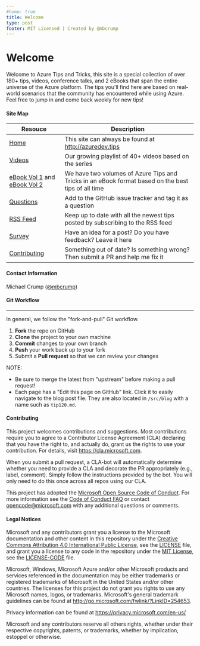 ```yaml
---
#home: true
title: Welcome
type: post
footer: MIT Licensed | Created by @mbcrump
---
```


# Welcome

Welcome to Azure Tips and Tricks, this site is a special collection of over 180+ tips, videos, conference talks, and 2 eBooks that span the entire universe of the Azure platform. The tips you'll find here are based on real-world scenarios that the community has encountered while using Azure. Feel free to jump in and come back weekly for new tips!

#### Site Map

|  Resouce 	|   Description	|
|---	|---
|   [Home](http://azuredev.tips)	|   This site can always be found at http://azuredev.tips	|
|   [Videos](http://videos.azuredev.tips)	|   Our growing playlist of 40+ videos based on the series	|
|   [eBook Vol 1](http://ebook.azuredev.tips) and [eBook Vol 2](http://ebookvol2.azuredev.tips)	|   We have two volumes of Azure Tips and Tricks in an eBook format based on the best tips of all time	|
|   [Questions](http://github.com/microsoft/azuretipsandtricks/issues)	|   Add to the GitHub issue tracker and tag it as a question	|
|   [RSS Feed](/feed.xml/)	|   Keep up to date with all the newest tips posted by subscribing to the RSS feed	|
|   [Survey](http://survey.azuredev.tips)	|   Have an idea for a post? Do you have feedback? Leave it here	|
|   [Contributing](http://github.com/microsoft/azuretipsandtricks/)	|   Something out of date? Is something wrong? Then submit a PR and help me fix it	|

#### Contact Information

Michael Crump ([@mbcrump](https://twitter.com/mbcrump))

#### Git Workflow
------------

In general, we follow the "fork-and-pull" Git workflow.

 1. **Fork** the repo on GitHub
 2. **Clone** the project to your own machine
 3. **Commit** changes to your own branch
 4. **Push** your work back up to your fork
 5. Submit a **Pull request** so that we can review your changes

NOTE: 

* Be sure to merge the latest from "upstream" before making a pull request! 
* Each page has a "Edit this page on GitHub" link. Click it to easily navigate to the blog post file. They are also located in `/src/blog` with a name such as `tip120.md`.


#### Contributing

This project welcomes contributions and suggestions.  Most contributions require you to agree to a
Contributor License Agreement (CLA) declaring that you have the right to, and actually do, grant us
the rights to use your contribution. For details, visit https://cla.microsoft.com.

When you submit a pull request, a CLA-bot will automatically determine whether you need to provide
a CLA and decorate the PR appropriately (e.g., label, comment). Simply follow the instructions
provided by the bot. You will only need to do this once across all repos using our CLA.

This project has adopted the [Microsoft Open Source Code of Conduct](https://opensource.microsoft.com/codeofconduct/).
For more information see the [Code of Conduct FAQ](https://opensource.microsoft.com/codeofconduct/faq/) or
contact [opencode@microsoft.com](mailto:opencode@microsoft.com) with any additional questions or comments.

#### Legal Notices

Microsoft and any contributors grant you a license to the Microsoft documentation and other content
in this repository under the [Creative Commons Attribution 4.0 International Public License](https://creativecommons.org/licenses/by/4.0/legalcode),
see the [LICENSE](LICENSE.txt) file, and grant you a license to any code in the repository under the [MIT License](https://opensource.org/licenses/MIT), see the
[LICENSE-CODE](LICENSE-CODE.txt) file.

Microsoft, Windows, Microsoft Azure and/or other Microsoft products and services referenced in the documentation
may be either trademarks or registered trademarks of Microsoft in the United States and/or other countries.
The licenses for this project do not grant you rights to use any Microsoft names, logos, or trademarks.
Microsoft's general trademark guidelines can be found at http://go.microsoft.com/fwlink/?LinkID=254653.

Privacy information can be found at https://privacy.microsoft.com/en-us/

Microsoft and any contributors reserve all others rights, whether under their respective copyrights, patents,
or trademarks, whether by implication, estoppel or otherwise.